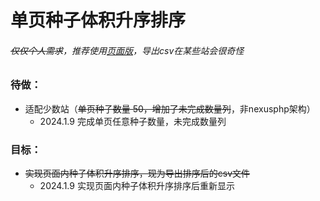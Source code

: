 
# 单页种子体积升序排序

###### ~~仅仅个人需求~~，推荐使用[页面版](pageReorderInPage.js)，导出csv在某些站会很奇怪

### 待做：
- 适配少数站（~~单页种子数量 50，增加了未完成数量列~~，非nexusphp架构）
    - 2024.1.9 完成单页任意种子数量，未完成数量列
### 目标：
- ~~实现页面内种子体积升序排序，现为导出排序后的csv文件~~
    - 2024.1.9 实现页面内种子体积升序排序后重新显示